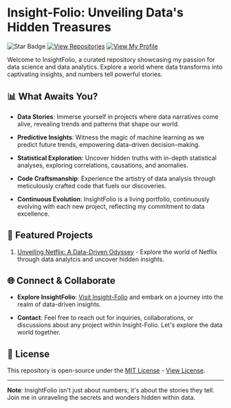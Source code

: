 # Insight-Folio: Unveiling Data's Hidden Treasures
 ![Star Badge](https://img.shields.io/static/v1?label=%F0%9F%8C%9F&message=If%20Useful&style=style=flat&color=BC4E99)
 [![View Repositories](https://img.shields.io/badge/View-My_Repositories-blue?logo=GitHub)](https://github.com/mrafraim?tab=repositories)
[![View My Profile](https://img.shields.io/badge/View-My_Profile-green?logo=GitHub)](https://github.com/mrafraim) 



Welcome to InsightFolio, a curated repository showcasing my passion for data science and data analytics. Explore a world where data transforms into captivating insights, and numbers tell powerful stories.

## 📊 What Awaits You?

- **Data Stories**: Immerse yourself in projects where data narratives come alive, revealing trends and patterns that shape our world.

- **Predictive Insights**: Witness the magic of machine learning as we predict future trends, empowering data-driven decision-making.

- **Statistical Exploration**: Uncover hidden truths with in-depth statistical analyses, exploring correlations, causations, and anomalies.

- **Code Craftsmanship**: Experience the artistry of data analysis through meticulously crafted code that fuels our discoveries.

- **Continuous Evolution**: InsightFolio is a living portfolio, continuously evolving with each new project, reflecting my commitment to data excellence.

## 🌟 Featured Projects
1. [Unveiling Netflix: A Data-Driven Odyssey](#) - Explore the world of Netflix through data analytcis and uncover hidden insights.

## 🌐 Connect & Collaborate

- **Explore InsightFolio**: [Visit Insight-Folio](#) and embark on a journey into the realm of data-driven insights.

- **Contact**: Feel free to reach out for inquiries, collaborations, or discussions about any project within Insight-Folio. Let's explore the data world together.

## 📜 License

This repository is open-source under the [MIT License](LICENSE.txt) - [View License](LICENSE.txt).

---

**Note**: InsightFolio isn't just about numbers; it's about the stories they tell. Join me in unraveling the secrets and wonders hidden within data.

